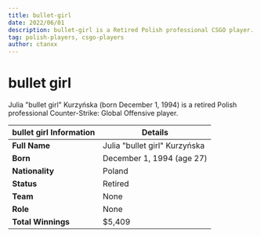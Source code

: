 ```yaml
---
title: bullet-girl
date: 2022/06/01
description: bullet-girl is a Retired Polish professional CSGO player.
tag: polish-players, csgo-players
author: ctanxx
---
```


# bullet girl

Julia "bullet girl" Kurzyńska (born December 1, 1994) is a retired Polish professional Counter-Strike: Global Offensive player.

| **bullet girl Information** | **Details**            |
| -------------------- | ----------------------------- |
| **Full Name**        | Julia "bullet girl" Kurzyńska |
| **Born**             | December 1, 1994 (age 27)     |
| **Nationality**      | Poland                        |
| **Status**           | Retired                       |
| **Team**             | None                          |
| **Role**             | None                          |
| **Total Winnings**   | $5,409                        |